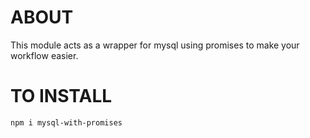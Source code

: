 # ABOUT

This module acts as a wrapper for mysql using promises to make your workflow easier.

# TO INSTALL
`npm i mysql-with-promises`
